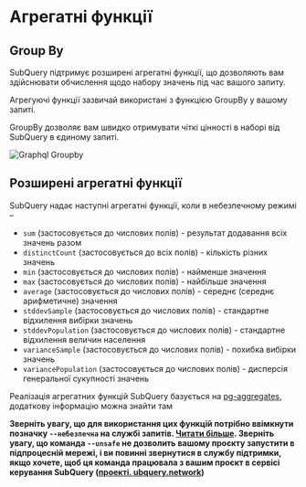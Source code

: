 # Агрегатні функції

## Group By

SubQuery підтримує розширені агрегатні функції, що дозволяють вам здійснювати обчислення щодо набору значень під час вашого запиту.

Агрегуючі функції зазвичай використані з функцією GroupBy у вашому запиті.

GroupBy дозволяє вам швидко отримувати чіткі цінності в наборі від SubQuery в єдиному запиті.

![Graphql Groupby](/assets/img/graphql_aggregation.png)

## Розширені агрегатні функції

SubQuery надає наступні агрегатні функції, коли в небезпечному режимі –

- `sum` (застосовується до числових полів) - результат додавання всіх значень разом
- `distinctCount` (застосовується до всіх полів) - кількість різних значень
- `min` (застосовується до числових полів) - найменше значення
- `max` (застосовується до числових полів) - найбільше значення
- `average` (застосовується до числових полів) - середнє (середнє арифметичне) значення
- `stddevSample` (застосовується до числових полів) - стандартне відхилення вибірки значень
- `stddevPopulation` (застосовується до числових полів) - стандартне відхилення величин населення
- `varianceSample` (застосовується до числових полів) - похибка вибірки значень
- `variancePopulation` (застосовується до числових полів) - дисперсія генеральної сукупності значень

Реалізація агрегатних функцій SubQuery базується на [pg-aggregates](https://github.com/graphile/pg-aggregates), додаткову інформацію можна знайти там

**Зверніть увагу, що для використання цих функцій потрібно ввімкнути позначку `--небезпечна` на службі запитів. [Читати більше](./references.md#unsafe-2). Зверніть увагу, що команда `--unsafe` не дозволить вашому проєкту запустити в підпроцесній мережі, і ви повинні звернутися в службу підтримки, якщо хочете, щоб ця команда працювала з вашим проєкт в сервісі керування SubQuery ([проекті. ubquery.network](https://project.subquery.network))**

